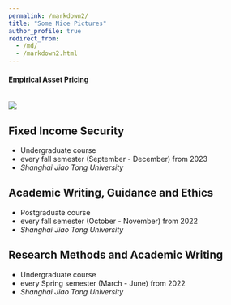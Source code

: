 ```yaml
---
permalink: /markdown2/
title: "Some Nice Pictures"
author_profile: true
redirect_from: 
  - /md/
  - /markdown2.html
---
```


#### Empirical Asset Pricing

<br/><img src='/images/5.png'>


## Fixed Income Security

* Undergraduate course
* every fall semester (September - December) from 2023
* *Shanghai Jiao Tong University*


## Academic Writing, Guidance and Ethics

* Postgraduate course
* every fall semester (October - November) from 2022
* *Shanghai Jiao Tong University*


## Research Methods and Academic Writing

* Undergraduate course
* every Spring semester (March - June) from 2022
* *Shanghai Jiao Tong University*

 